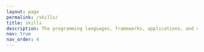 ```yaml
---
layout: page
permalink: /skills/
title: skills
description: The programming languages, frameworks, applications, and operating systems I know how to use.
nav: true
nav_order: 4
---
```


